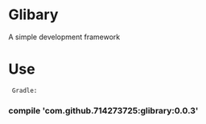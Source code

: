 # Glibary
A simple development framework
# Use
     Gradle:
###  compile 'com.github.714273725:glibrary:0.0.3'

